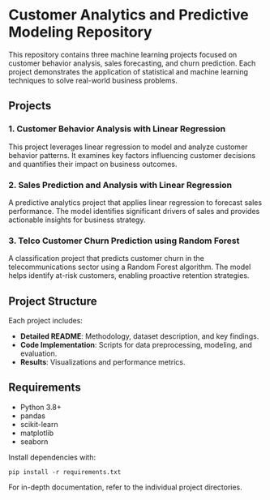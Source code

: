 # Customer Analytics and Predictive Modeling Repository  

This repository contains three machine learning projects focused on customer behavior analysis, sales forecasting, and churn prediction. Each project demonstrates the application of statistical and machine learning techniques to solve real-world business problems.  

## Projects  

### 1. **Customer Behavior Analysis with Linear Regression**  
This project leverages linear regression to model and analyze customer behavior patterns. It examines key factors influencing customer decisions and quantifies their impact on business outcomes.  

### 2. **Sales Prediction and Analysis with Linear Regression**  
A predictive analytics project that applies linear regression to forecast sales performance. The model identifies significant drivers of sales and provides actionable insights for business strategy.  

### 3. **Telco Customer Churn Prediction using Random Forest**  
A classification project that predicts customer churn in the telecommunications sector using a Random Forest algorithm. The model helps identify at-risk customers, enabling proactive retention strategies.  

## Project Structure  
Each project includes:  
- **Detailed README**: Methodology, dataset description, and key findings.  
- **Code Implementation**: Scripts for data preprocessing, modeling, and evaluation.  
- **Results**: Visualizations and performance metrics.  

## Requirements

- Python 3.8+
- pandas
- scikit-learn
- matplotlib
- seaborn

Install dependencies with:
```
pip install -r requirements.txt
```


For in-depth documentation, refer to the individual project directories.
